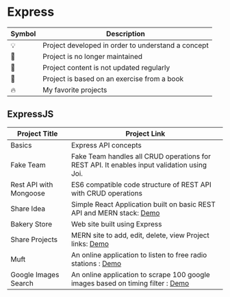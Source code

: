 # Express

| Symbol | Description                                        |
| ------ | -------------------------------------------------- |
| 💡     | Project developed in order to understand a concept |
| 📕     | Project is no longer maintained                    |
| 👶     | Project content is not updated regularly           |
| 📝     | Project is based on an exercise from a book        |
| 🔥     | My favorite projects                               |

## ExpressJS

| Project Title          | Project Link                                                                                                                    |
| ---------------------- | ------------------------------------------------------------------------------------------------------------------------------- |
| Basics                 | Express API concepts                                                                                                            |
| Fake Team              | Fake Team handles all CRUD operations for REST API. It enables input validation using Joi.                                      |
| Rest API with Mongoose | ES6 compatible code structure of REST API with CRUD operations                                                                  |
| Share Idea             | Simple React Application built on basic REST API and MERN stack: [Demo](https://go.aws/34QbTQl)                                 |
| Bakery Store           | Web site built using Express                                                                                                    |
| Share Projects         | MERN site to add, edit, delete, view Project links: [Demo](https://tranquil-earth-44507.herokuapp.com/)                         |
| Muft                   | An online application to listen to free radio stations : [Demo](https://arcane-fortress-06194.herokuapp.com/)                   |
| Google Images Search   | An online application to scrape 100 google images based on timing filter : [Demo](https://murmuring-eyrie-41270.herokuapp.com/) |

